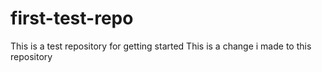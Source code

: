 # first-test-repo
This is a test repository for getting started
This is a change i made to this repository

